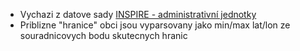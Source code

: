 * Vychazi z datove sady [INSPIRE - administrativní jednotky](https://data.gov.cz/datov%C3%A1-sada?iri=https%3A%2F%2Fdata.gov.cz%2Fzdroj%2Fdatov%C3%A9-sady%2Fhttps---atom.cuzk.cz-api-3-action-package_show-id-cz-00025712-cuzk_au_1)
* Priblizne "hranice" obci jsou vyparsovany jako min/max lat/lon ze souradnicovych bodu skutecnych hranic